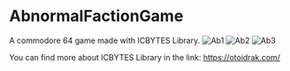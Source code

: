 # AbnormalFactionGame
A commodore 64 game made with ICBYTES Library.
![Ab1](https://github.com/user-attachments/assets/ea3c5d94-9a66-4e7c-be85-ebc78ff877a7)
![Ab2](https://github.com/user-attachments/assets/35a2d133-9f0a-40eb-90af-51f69b937348)
![Ab3](https://github.com/user-attachments/assets/ec4c71bb-d150-492e-8100-e0a8d43adec2)

You can find more about ICBYTES Library in the link:  https://otoidrak.com/


